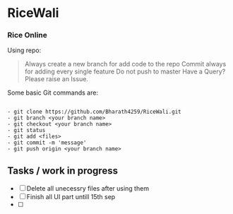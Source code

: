# RiceWali
### Rice Online

Using repo:
> Always create a new branch for add code to the repo
> Commit always for adding every single feature
> Do not push to master
> Have a Query? Please raise an Issue.

Some basic Git commands are:
```

- git clone https://github.com/Bharath4259/RiceWali.git
- git branch <your branch name>
- git checkout <your branch name>
- git status
- git add <files>
- git commit -m 'message'
- git push origin <your branch name>
```



## Tasks / work in progress
- [ ] Delete all unecessry files after using them
- [ ] Finish all UI part untill 15th sep
- [ ] 